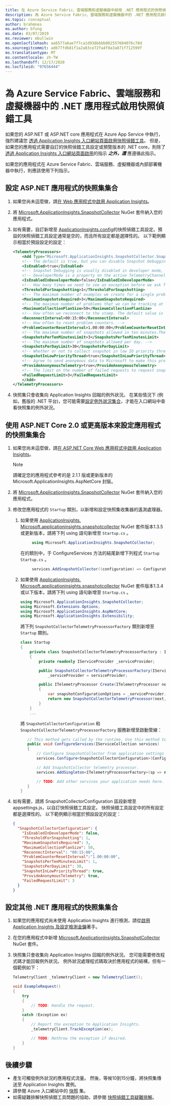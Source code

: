 ```yaml
---
title: 在 Azure Service Fabric、雲端服務和虛擬機器中啟用 .NET 應用程式的快照偵錯工具 |Microsoft Docs
description: 為 Azure Service Fabric、雲端服務和虛擬機器中的 .NET 應用程式啟用快照偵錯工具
ms.topic: conceptual
author: brahmnes
ms.author: bfung
ms.date: 03/07/2019
ms.reviewer: mbullwin
ms.openlocfilehash: aa6577a6ae7f7ca1d938bbbb062557684076c78d
ms.sourcegitcommit: ad677fdb81f1a2a83ce72fa4f8a3a871f712599f
ms.translationtype: MT
ms.contentlocale: zh-TW
ms.lasthandoff: 12/17/2020
ms.locfileid: "97656444"
---
```

# <a name="enable-snapshot-debugger-for-net-apps-in-azure-service-fabric-cloud-service-and-virtual-machines"></a>為 Azure Service Fabric、雲端服務和虛擬機器中的 .NET 應用程式啟用快照偵錯工具

如果您的 ASP.NET 或 ASP.NET core 應用程式在 Azure App Service 中執行，強烈建議您 [透過 Application Insights 入口網站頁面啟用快照偵錯工具](snapshot-debugger-appservice.md?toc=/azure/azure-monitor/toc.json)。 但是，如果您的應用程式需要自訂的快照偵錯工具設定或預覽版本的 .NET core，則除了 [透過 Application Insights 入口網站頁面啟用](snapshot-debugger-appservice.md?toc=/azure/azure-monitor/toc.json)的指示 ***之外，還*** 應遵循此指示。

如果您的應用程式在 Azure Service Fabric、雲端服務、虛擬機器或內部部署機器中執行，則應該使用下列指示。 

## <a name="configure-snapshot-collection-for-aspnet-applications"></a>設定 ASP.NET 應用程式的快照集集合

1. 如果您尚未這麼做，請[在 Web 應用程式中啟用 Application Insights](./asp-net.md)。

2. 將 [Microsoft.ApplicationInsights.SnapshotCollector](https://www.nuget.org/packages/Microsoft.ApplicationInsights.SnapshotCollector) NuGet 套件納入您的應用程式。

3. 如有需要，自訂新增至 [ApplicationInsights.config](./configuration-with-applicationinsights-config.md)的快照偵錯工具設定。預設的快照偵錯工具設定通常是空的，而且所有設定都是選擇性的。 以下範例顯示相當於預設設定的設定：

    ```xml
    <TelemetryProcessors>
        <Add Type="Microsoft.ApplicationInsights.SnapshotCollector.SnapshotCollectorTelemetryProcessor, Microsoft.ApplicationInsights.SnapshotCollector">
        <!-- The default is true, but you can disable Snapshot Debugging by setting it to false -->
        <IsEnabled>true</IsEnabled>
        <!-- Snapshot Debugging is usually disabled in developer mode, but you can enable it by setting this to true. -->
        <!-- DeveloperMode is a property on the active TelemetryChannel. -->
        <IsEnabledInDeveloperMode>false</IsEnabledInDeveloperMode>
        <!-- How many times we need to see an exception before we ask for snapshots. -->
        <ThresholdForSnapshotting>1</ThresholdForSnapshotting>
        <!-- The maximum number of examples we create for a single problem. -->
        <MaximumSnapshotsRequired>3</MaximumSnapshotsRequired>
        <!-- The maximum number of problems that we can be tracking at any time. -->
        <MaximumCollectionPlanSize>50</MaximumCollectionPlanSize>
        <!-- How often we reconnect to the stamp. The default value is 15 minutes.-->
        <ReconnectInterval>00:15:00</ReconnectInterval>
        <!-- How often to reset problem counters. -->
        <ProblemCounterResetInterval>1.00:00:00</ProblemCounterResetInterval>
        <!-- The maximum number of snapshots allowed in ten minutes.The default value is 1. -->
        <SnapshotsPerTenMinutesLimit>3</SnapshotsPerTenMinutesLimit>
        <!-- The maximum number of snapshots allowed per day. -->
        <SnapshotsPerDayLimit>30</SnapshotsPerDayLimit>
        <!-- Whether or not to collect snapshot in low IO priority thread. The default value is true. -->
        <SnapshotInLowPriorityThread>true</SnapshotInLowPriorityThread>
        <!-- Agree to send anonymous data to Microsoft to make this product better. -->
        <ProvideAnonymousTelemetry>true</ProvideAnonymousTelemetry>
        <!-- The limit on the number of failed requests to request snapshots before the telemetry processor is disabled. -->
        <FailedRequestLimit>3</FailedRequestLimit>
        </Add>
    </TelemetryProcessors>
    ```

4. 快照集只會收集向 Application Insights 回報的例外狀況。 在某些情況下 (例如，舊版的 .NET 平台)，您可能需要[設定例外狀況集合](./asp-net-exceptions.md#exceptions)，才能在入口網站中查看快照集的例外狀況。


## <a name="configure-snapshot-collection-for-applications-using-aspnet-core-20-or-above"></a>使用 ASP.NET Core 2.0 或更高版本來設定應用程式的快照集集合

1. 如果您尚未這麼做，請[在 ASP.NET Core Web 應用程式中啟用 Application Insights](./asp-net-core.md)。

    > [!NOTE]
    > 請確定您的應用程式參考的是 2.1.1 版或更新版本的 Microsoft.ApplicationInsights.AspNetCore 封裝。

2. 將 [Microsoft.ApplicationInsights.SnapshotCollector](https://www.nuget.org/packages/Microsoft.ApplicationInsights.SnapshotCollector) NuGet 套件納入您的應用程式。

3. 修改您應用程式的 `Startup` 類別，以新增和設定快照集收集器的遙測處理器。
    1. 如果使用 [ApplicationInsights. Microsoft.applicationinsights.snapshotcollector](https://www.nuget.org/packages/Microsoft.ApplicationInsights.SnapshotCollector) NuGet 套件版本1.3.5 或更新版本，請將下列 using 語句新增至 `Startup.cs` 。

       ```csharp
            using Microsoft.ApplicationInsights.SnapshotCollector;
       ```

       在的類別中，于 ConfigureServices 方法的結尾新增下列程式 `Startup` `Startup.cs` 。

       ```csharp
            services.AddSnapshotCollector((configuration) => Configuration.Bind(nameof(SnapshotCollectorConfiguration), configuration));
       ```
    2. 如果使用 [ApplicationInsights. Microsoft.applicationinsights.snapshotcollector](https://www.nuget.org/packages/Microsoft.ApplicationInsights.SnapshotCollector) NuGet 套件版本1.3.4 或以下版本，請將下列 using 語句新增至 `Startup.cs` 。

       ```csharp
       using Microsoft.ApplicationInsights.SnapshotCollector;
       using Microsoft.Extensions.Options;
       using Microsoft.ApplicationInsights.AspNetCore;
       using Microsoft.ApplicationInsights.Extensibility;
       ```

       將下列 `SnapshotCollectorTelemetryProcessorFactory` 類別新增至 `Startup` 類別。

       ```csharp
       class Startup
       {
           private class SnapshotCollectorTelemetryProcessorFactory : ITelemetryProcessorFactory
           {
               private readonly IServiceProvider _serviceProvider;

               public SnapshotCollectorTelemetryProcessorFactory(IServiceProvider serviceProvider) =>
                   _serviceProvider = serviceProvider;

               public ITelemetryProcessor Create(ITelemetryProcessor next)
               {
                   var snapshotConfigurationOptions = _serviceProvider.GetService<IOptions<SnapshotCollectorConfiguration>>();
                   return new SnapshotCollectorTelemetryProcessor(next, configuration: snapshotConfigurationOptions.Value);
               }
           }
           ...
        ```
        將 `SnapshotCollectorConfiguration` 和 `SnapshotCollectorTelemetryProcessorFactory` 服務新增至啟動管線：

        ```csharp
           // This method gets called by the runtime. Use this method to add services to the container.
           public void ConfigureServices(IServiceCollection services)
           {
               // Configure SnapshotCollector from application settings
               services.Configure<SnapshotCollectorConfiguration>(Configuration.GetSection(nameof(SnapshotCollectorConfiguration)));

               // Add SnapshotCollector telemetry processor.
               services.AddSingleton<ITelemetryProcessorFactory>(sp => new SnapshotCollectorTelemetryProcessorFactory(sp));

               // TODO: Add other services your application needs here.
           }
       }
       ```

4. 如有需要，請將 SnapshotCollectorConfiguration 區段新增至 appsettings.js，以自訂快照偵錯工具設定。 快照偵錯工具設定中的所有設定都是選擇性的。 以下範例顯示相當於預設設定的設定：

   ```json
   {
     "SnapshotCollectorConfiguration": {
       "IsEnabledInDeveloperMode": false,
       "ThresholdForSnapshotting": 1,
       "MaximumSnapshotsRequired": 3,
       "MaximumCollectionPlanSize": 50,
       "ReconnectInterval": "00:15:00",
       "ProblemCounterResetInterval":"1.00:00:00",
       "SnapshotsPerTenMinutesLimit": 1,
       "SnapshotsPerDayLimit": 30,
       "SnapshotInLowPriorityThread": true,
       "ProvideAnonymousTelemetry": true,
       "FailedRequestLimit": 3
     }
   }
   ```

## <a name="configure-snapshot-collection-for-other-net-applications"></a>設定其他 .NET 應用程式的快照集集合

1. 如果您的應用程式尚未使用 Application Insights 進行檢測，請從[啟用 Application Insights 及設定檢測金鑰](./windows-desktop.md)著手。

2. 在您的應用程式中新增 [Microsoft.ApplicationInsights.SnapshotCollector](https://www.nuget.org/packages/Microsoft.ApplicationInsights.SnapshotCollector) NuGet 套件。

3. 快照集只會收集向 Application Insights 回報的例外狀況。 您可能需要修改程式碼才能回報例外狀況。 例外狀況處理程式碼取決於應用程式的結構，但有一個範例如下：
    ```csharp
   TelemetryClient _telemetryClient = new TelemetryClient();

   void ExampleRequest()
   {
        try
        {
            // TODO: Handle the request.
        }
        catch (Exception ex)
        {
            // Report the exception to Application Insights.
            _telemetryClient.TrackException(ex);

            // TODO: Rethrow the exception if desired.
        }
   }
    ```

## <a name="next-steps"></a>後續步驟

- 產生可觸發例外狀況的應用程式流量。 然後，等候10到15分鐘，將快照集傳送至 Application Insights 實例。
- 請參閱 Azure 入口網站中的 [快照](snapshot-debugger.md?toc=/azure/azure-monitor/toc.json#view-snapshots-in-the-portal) 集。
- 如需疑難排解快照偵錯工具問題的協助，請參閱 [快照偵錯工具疑難排解](snapshot-debugger-troubleshoot.md?toc=/azure/azure-monitor/toc.json)。

